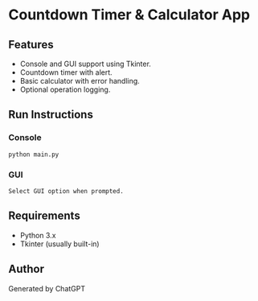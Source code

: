 # Countdown Timer & Calculator App

## Features
- Console and GUI support using Tkinter.
- Countdown timer with alert.
- Basic calculator with error handling.
- Optional operation logging.

## Run Instructions
### Console
```
python main.py
```

### GUI
```
Select GUI option when prompted.
```

## Requirements
- Python 3.x
- Tkinter (usually built-in)

## Author
Generated by ChatGPT